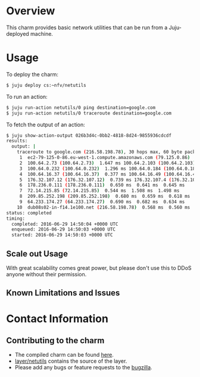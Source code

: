 # Overview

This charm provides basic network utilities that can be run from a Juju-deployed
machine.

# Usage

To deploy the charm:
```bash
$ juju deploy cs:~nfv/netutils
```

To run an action:
```bash
$ juju run-action netutils/0 ping destination=google.com
$ juju run-action netutils/0 traceroute destination=google.com
```

To fetch the output of an action:
```bash
$ juju show-action-output 026b3d4c-0bb2-4818-8d24-9855936cdcdf
results:
  output: |
    traceroute to google.com (216.58.198.78), 30 hops max, 60 byte packets
     1  ec2-79-125-0-86.eu-west-1.compute.amazonaws.com (79.125.0.86)  1.431 ms  1.410 ms  1.380 ms
     2  100.64.2.73 (100.64.2.73)  1.647 ms 100.64.2.103 (100.64.2.103)  1.247 ms 100.64.2.121 (100.64.2.121)  1.224 ms
     3  100.64.0.232 (100.64.0.232)  1.296 ms 100.64.0.184 (100.64.0.184)  1.515 ms 100.64.0.234 (100.64.0.234)  1.079 ms
     4  100.64.16.37 (100.64.16.37)  0.377 ms 100.64.16.49 (100.64.16.49)  0.347 ms 100.64.16.1 (100.64.16.1)  0.340 ms
     5  176.32.107.12 (176.32.107.12)  0.739 ms 176.32.107.4 (176.32.107.4)  0.875 ms  0.748 ms
     6  178.236.0.111 (178.236.0.111)  0.650 ms  0.641 ms  0.645 ms
     7  72.14.215.85 (72.14.215.85)  0.544 ms  1.508 ms  1.498 ms
     8  209.85.252.198 (209.85.252.198)  0.680 ms  0.659 ms  0.618 ms
     9  64.233.174.27 (64.233.174.27)  0.690 ms  0.682 ms  0.634 ms
    10  dub08s02-in-f14.1e100.net (216.58.198.78)  0.568 ms  0.560 ms  0.595 ms
status: completed
timing:
  completed: 2016-06-29 14:50:04 +0000 UTC
  enqueued: 2016-06-29 14:50:03 +0000 UTC
  started: 2016-06-29 14:50:03 +0000 UTC
```

## Scale out Usage

With great scalability comes great power, but please don't use this to DDoS anyone without their permission.

## Known Limitations and Issues

# Contact Information

## Contributing to the charm

  - The compiled charm can be found [here](https://www.jujucharms.com/u/nfv/netutils).
  - [layer/netutils](https://osm.etsi.org/gitweb/?p=osm/juju-charms.git;a=summary/) contains the source of the layer.
  - Please add any bugs or feature requests to the [bugzilla](https://osm.etsi.org/bugzilla/buglist.cgi?component=Juju-charms&list_id=426&product=OSM&resolution=---).
